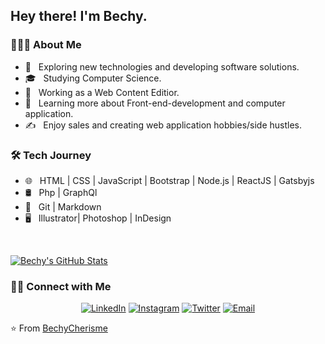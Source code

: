 <h2> Hey there! I'm Bechy.</h2>

<h3> 👨🏻‍💻 About Me </h3>

- 🤔 &nbsp; Exploring new technologies and developing software solutions.
- 🎓 &nbsp; Studying Computer Science. 
- 💼 &nbsp; Working as a Web Content Editior.
- 🌱 &nbsp; Learning more about Front-end-development and computer application.
- ✍️ &nbsp; Enjoy sales and creating web application hobbies/side hustles.

<h3>🛠 Tech Journey </h3>

- 🌐 &nbsp; HTML | CSS | JavaScript | Bootstrap | Node.js | ReactJS | Gatsbyjs
- 🛢 &nbsp; Php | GraphQl
- 🔧 &nbsp; Git | Markdown 
- 🖥 &nbsp; Illustrator| Photoshop | InDesign

<br/>

[![Bechy's GitHub Stats](https://github-readme-stats.vercel.app/api?username=BechyCherisme&show_icons=true)](https://github.com/BechyCherisme)

<h3> 🤝🏻 Connect with Me </h3>

<p align="center">
<a href="https://www.linkedin.com/in/bechy-cherisme-40a678173/"><img alt="LinkedIn" src="https://img.shields.io/badge/LinkedIn-BechyCherisme-Red?style=flat-square&logo=linkedin"></a>
<a href="https://www.instagram.com/B_cdreams/"><img alt="Instagram" src="https://img.shields.io/badge/Instagram-BechyCherisme-Red?style=static-circle&logo=instagram"></a>
 <a href="https://www.twitter.com/B_cdreams/"><img alt="Twitter" src="https://img.shields.io/badge/Twitter-BechyCherisme-Red?style=static-circle&logo=twitter"></a>
<a href="mailto:bcherisme@hawkmail.hccfl.edu"><img alt="Email" src="https://img.shields.io/badge/Email-bcherisme@hawkmail.hccfl.edu-red?style=flat-square&logo=gmail"></a>
</p>

⭐️ From [BechyCherisme](https://github.com/BechyCherisme)
